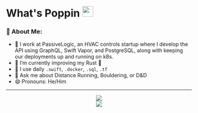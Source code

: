 # What's Poppin <img src="https://github.com/TheDudeThatCode/TheDudeThatCode/blob/master/Assets/Hi.gif" width="29px">

### 🤵 About Me:
- 🏦 I work at PassiveLogic, an HVAC controls startup where I develop the API using GraphQL, Swift Vapor, and PostgreSQL, along with keeping our deployments up and running on k8s.
- 🌱 I’m currently improving my Rust 🦀
- 🤔 I use daily `.swift`, `.docker`, `.sql`, `.tf`
- 💬 Ask me about Distance Running, Bouldering, or D&D
- 😄 Pronouns: He/Him

---

<div align="center">
  <div>
    <img src=https://github-readme-stats.vercel.app/api?username=GNMoseke&show_icons=true&title_color=ffc857&theme=catppuccin_mocha&hide=["stars"]>
  </div>
  <div>
    <img src=https://github-readme-stats.vercel.app/api/top-langs/?username=GNMoseke&layout=compact&text_color=cdd6f4&bg_color=1e1e2e&hide=shaderlab,c%23,hlsl,cmake)>
  </div>
</div>
